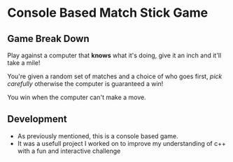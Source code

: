 # Console Based Match Stick Game

## Game Break Down
Play against a computer that **knows** what it's doing, give it an inch and it'll take a mile!

You're given a random set of matches and a choice of who goes first, *pick carefully* otherwise the computer is guaranteed a win!

You win when the computer can't make a move.

## Development
- As previously mentioned, this is a console based game.
- It was a usefull project I worked on to improve my understanding of c++ with a fun and interactive challenge
